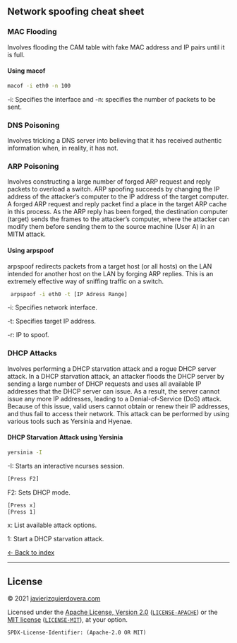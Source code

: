 ## Network spoofing cheat sheet

### MAC Flooding
Involves flooding the CAM table with fake MAC address and IP pairs until it is full.

#### Using macof

```sh
macof -i eth0 -n 100
```
-i: Specifies the interface and -n: specifies the number of packets to be sent.

### DNS Poisoning
Involves tricking a DNS server into believing that it has received authentic information when, in reality, it has not.

### ARP Poisoning
Involves constructing a large number of forged ARP request and reply packets to overload a switch. ARP spoofing succeeds by changing the IP address of the attacker’s computer to the IP address of the target computer. A forged ARP request and reply packet find a place in the target ARP cache in this process. As the ARP reply has been forged, the destination computer (target) sends the frames to the attacker’s computer, where the attacker can modify them before sending them to the source machine (User A) in an MITM attack.

#### Using arpspoof 
arpspoof redirects packets from a target host (or all hosts) on the LAN intended for another host on the LAN by forging ARP replies. This is an extremely effective way of sniffing traffic on a switch.

```sh
 arpspoof -i eth0 -t [IP Adress Range]
```
-i: Specifies network interface.

-t: Specifies target IP address.

-r: IP to spoof.

### DHCP Attacks
Involves performing a DHCP starvation attack and a rogue DHCP server attack. In a DHCP starvation attack, an attacker floods the DHCP server by sending a large number of DHCP requests and uses all available IP addresses that the DHCP server can issue. As a result, the server cannot issue any more IP addresses, leading to a Denial-of-Service (DoS) attack. Because of this issue, valid users cannot obtain or renew their IP addresses, and thus fail to access their network. This attack can be performed by using various tools such as Yersinia and Hyenae.

#### DHCP Starvation Attack using Yersinia

```sh
yersinia -I
```
-I: Starts an interactive ncurses session.


```sh
[Press F2]
```
F2: Sets DHCP mode.


```sh
[Press x]
[Press 1]
```
x: List available attack options.

1: Start a DHCP starvation attack.

[<- Back to index](README.md)

---
## License

© 2021 [javierizquierdovera.com](https://javierizquierdovera.com)

Licensed under the [Apache License, Version 2.0](https://www.apache.org/licenses/LICENSE-2.0) ([`LICENSE-APACHE`](LICENSE-APACHE)) or the [MIT license](https://opensource.org/licenses/MIT) ([`LICENSE-MIT`](LICENSE-MIT)), at your option.

`SPDX-License-Identifier: (Apache-2.0 OR MIT)`
